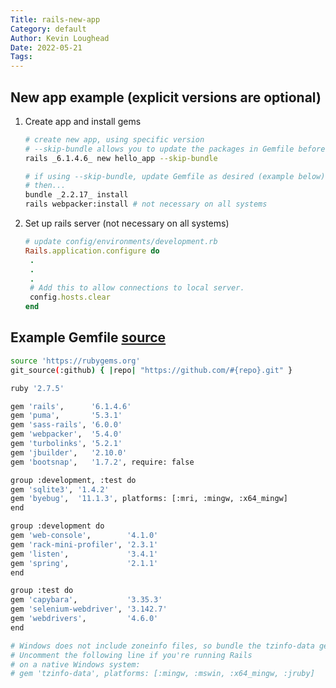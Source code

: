 ```yaml
---
Title: rails-new-app
Category: default
Author: Kevin Loughead
Date: 2022-05-21
Tags:
---
```


## New app example (explicit versions are optional)

1. Create app and install gems

   ```bash
   # create new app, using specific version
   # --skip-bundle allows you to update the packages in Gemfile before installing
   rails _6.1.4.6_ new hello_app --skip-bundle

   # if using --skip-bundle, update Gemfile as desired (example below)
   # then...
   bundle _2.2.17_ install
   rails webpacker:install # not necessary on all systems
   ```

2. Set up rails server (not necessary on all systems)

   ```rb
   # update config/environments/development.rb
   Rails.application.configure do
    .
    .
    .
    # Add this to allow connections to local server.
    config.hosts.clear
   end
   ```

## Example Gemfile [source](https://www.learnenough.com/ruby-on-rails-6th-edition-tutorial)

```bash
source 'https://rubygems.org'
git_source(:github) { |repo| "https://github.com/#{repo}.git" }

ruby '2.7.5'

gem 'rails',      '6.1.4.6'
gem 'puma',       '5.3.1'
gem 'sass-rails', '6.0.0'
gem 'webpacker',  '5.4.0'
gem 'turbolinks', '5.2.1'
gem 'jbuilder',   '2.10.0'
gem 'bootsnap',   '1.7.2', require: false

group :development, :test do
gem 'sqlite3', '1.4.2'
gem 'byebug',  '11.1.3', platforms: [:mri, :mingw, :x64_mingw]
end

group :development do
gem 'web-console',        '4.1.0'
gem 'rack-mini-profiler', '2.3.1'
gem 'listen',             '3.4.1'
gem 'spring',             '2.1.1'
end

group :test do
gem 'capybara',           '3.35.3'
gem 'selenium-webdriver', '3.142.7'
gem 'webdrivers',         '4.6.0'
end

# Windows does not include zoneinfo files, so bundle the tzinfo-data gem
# Uncomment the following line if you're running Rails
# on a native Windows system:
# gem 'tzinfo-data', platforms: [:mingw, :mswin, :x64_mingw, :jruby]
```
